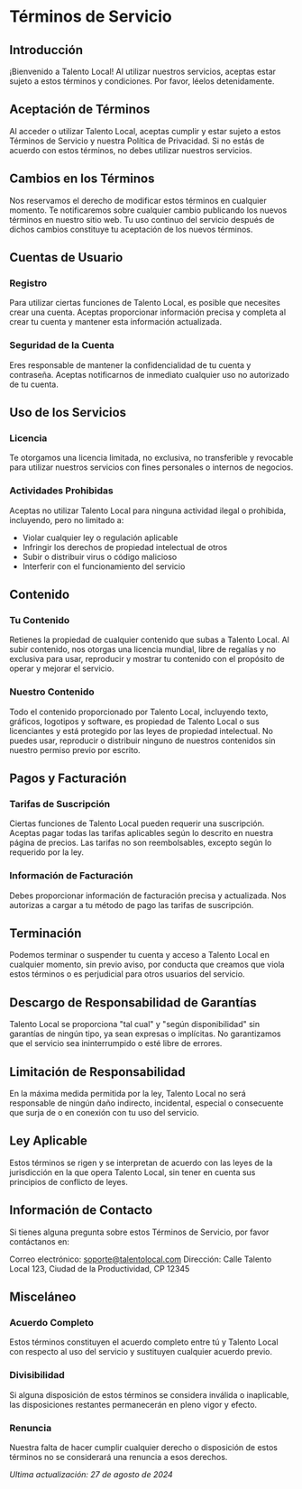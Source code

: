 # Términos de Servicio

## Introducción

¡Bienvenido a Talento Local! Al utilizar nuestros servicios, aceptas estar sujeto a estos términos y condiciones. Por favor, léelos detenidamente.

## Aceptación de Términos

Al acceder o utilizar Talento Local, aceptas cumplir y estar sujeto a estos Términos de Servicio y nuestra Política de Privacidad. Si no estás de acuerdo con estos términos, no debes utilizar nuestros servicios.

## Cambios en los Términos

Nos reservamos el derecho de modificar estos términos en cualquier momento. Te notificaremos sobre cualquier cambio publicando los nuevos términos en nuestro sitio web. Tu uso continuo del servicio después de dichos cambios constituye tu aceptación de los nuevos términos.

## Cuentas de Usuario

### Registro

Para utilizar ciertas funciones de Talento Local, es posible que necesites crear una cuenta. Aceptas proporcionar información precisa y completa al crear tu cuenta y mantener esta información actualizada.

### Seguridad de la Cuenta

Eres responsable de mantener la confidencialidad de tu cuenta y contraseña. Aceptas notificarnos de inmediato cualquier uso no autorizado de tu cuenta.

## Uso de los Servicios

### Licencia

Te otorgamos una licencia limitada, no exclusiva, no transferible y revocable para utilizar nuestros servicios con fines personales o internos de negocios.

### Actividades Prohibidas

Aceptas no utilizar Talento Local para ninguna actividad ilegal o prohibida, incluyendo, pero no limitado a:

- Violar cualquier ley o regulación aplicable
- Infringir los derechos de propiedad intelectual de otros
- Subir o distribuir virus o código malicioso
- Interferir con el funcionamiento del servicio

## Contenido

### Tu Contenido

Retienes la propiedad de cualquier contenido que subas a Talento Local. Al subir contenido, nos otorgas una licencia mundial, libre de regalías y no exclusiva para usar, reproducir y mostrar tu contenido con el propósito de operar y mejorar el servicio.

### Nuestro Contenido

Todo el contenido proporcionado por Talento Local, incluyendo texto, gráficos, logotipos y software, es propiedad de Talento Local o sus licenciantes y está protegido por las leyes de propiedad intelectual. No puedes usar, reproducir o distribuir ninguno de nuestros contenidos sin nuestro permiso previo por escrito.

## Pagos y Facturación

### Tarifas de Suscripción

Ciertas funciones de Talento Local pueden requerir una suscripción. Aceptas pagar todas las tarifas aplicables según lo descrito en nuestra página de precios. Las tarifas no son reembolsables, excepto según lo requerido por la ley.

### Información de Facturación

Debes proporcionar información de facturación precisa y actualizada. Nos autorizas a cargar a tu método de pago las tarifas de suscripción.

## Terminación

Podemos terminar o suspender tu cuenta y acceso a Talento Local en cualquier momento, sin previo aviso, por conducta que creamos que viola estos términos o es perjudicial para otros usuarios del servicio.

## Descargo de Responsabilidad de Garantías

Talento Local se proporciona "tal cual" y "según disponibilidad" sin garantías de ningún tipo, ya sean expresas o implícitas. No garantizamos que el servicio sea ininterrumpido o esté libre de errores.

## Limitación de Responsabilidad

En la máxima medida permitida por la ley, Talento Local no será responsable de ningún daño indirecto, incidental, especial o consecuente que surja de o en conexión con tu uso del servicio.

## Ley Aplicable

Estos términos se rigen y se interpretan de acuerdo con las leyes de la jurisdicción en la que opera Talento Local, sin tener en cuenta sus principios de conflicto de leyes.

## Información de Contacto

Si tienes alguna pregunta sobre estos Términos de Servicio, por favor contáctanos en:

Correo electrónico: soporte@talentolocal.com
Dirección: Calle Talento Local 123, Ciudad de la Productividad, CP 12345

## Misceláneo

### Acuerdo Completo

Estos términos constituyen el acuerdo completo entre tú y Talento Local con respecto al uso del servicio y sustituyen cualquier acuerdo previo.

### Divisibilidad

Si alguna disposición de estos términos se considera inválida o inaplicable, las disposiciones restantes permanecerán en pleno vigor y efecto.

### Renuncia

Nuestra falta de hacer cumplir cualquier derecho o disposición de estos términos no se considerará una renuncia a esos derechos.

_Ultima actualización: 27 de agosto de 2024_
